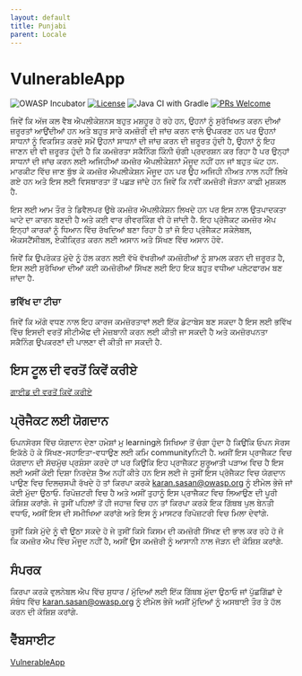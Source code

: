 ```yaml
---
layout: default
title: Punjabi
parent: Locale
---
```

# VulnerableApp

![OWASP Incubator](https://img.shields.io/badge/owasp-incubator-blue.svg) [![License](https://img.shields.io/badge/License-Apache%202.0-blue.svg)](https://opensource.org/licenses/Apache-2.0) ![Java CI with Gradle](https://github.com/SasanLabs/VulnerableApp/workflows/Java%20CI%20with%20Gradle/badge.svg) [![PRs Welcome](https://img.shields.io/badge/PRs-welcome-brightgreen.svg?style=flat-square)](http://makeapullrequest.com)

ਜਿਵੇਂ ਕਿ ਅੱਜ ਕਲ ਵੈਬ ਐਪਲੀਕੇਸ਼ਨਸ ਬਹੁਤ ਮਸ਼ਹੂਰ ਹੋ ਰਹੇ ਹਨ, ਉਹਨਾਂ ਨੂੰ ਸੁਰੱਖਿਅਤ ਕਰਨ ਦੀਆਂ ਜ਼ਰੂਰਤਾਂ ਆਉਂਦੀਆਂ ਹਨ ਅਤੇ ਬਹੁਤ ਸਾਰੇ ਕਮਜ਼ੋਰੀ ਦੀ ਜਾਂਚ ਕਰਨ ਵਾਲੇ ਉਪਕਰਣ ਹਨ ਪਰ ਉਹਨਾਂ ਸਾਧਨਾਂ ਨੂੰ ਵਿਕਸਿਤ ਕਰਦੇ ਸਮੇਂ ਉਹਨਾਂ ਸਾਧਨਾਂ ਦੀ ਜਾਂਚ ਕਰਨ ਦੀ ਜ਼ਰੂਰਤ ਹੁੰਦੀ ਹੈ, ਉਹਨਾਂ ਨੂੰ ਇਹ ਜਾਣਨ ਦੀ ਵੀ ਜ਼ਰੂਰਤ ਹੁੰਦੀ ਹੈ ਕਿ ਕਮਜ਼ੋਰਤਾ ਸਕੈਨਿੰਗ ਕਿੰਨੀ ਚੰਗੀ ਪ੍ਰਦਰਸ਼ਨ ਕਰ ਰਿਹਾ ਹੈ ਪਰ ਉਨ੍ਹਾਂ ਸਾਧਨਾਂ ਦੀ ਜਾਂਚ ਕਰਨ ਲਈ ਅਜਿਹੀਆਂ ਕਮਜ਼ੋਰ ਐਪਲੀਕੇਸ਼ਨਾਂ ਮੌਜੂਦ ਨਹੀਂ ਹਨ ਜਾਂ ਬਹੁਤ ਘੱਟ ਹਨ. ਮਾਰਕੀਟ ਵਿੱਚ ਜਾਣ ਬੁੱਝ ਕੇ ਕਮਜ਼ੋਰ ਐਪਲੀਕੇਸ਼ਨ ਮੌਜੂਦ ਹਨ ਪਰ ਉਹ ਅਜਿਹੀ ਨੀਅਤ ਨਾਲ ਨਹੀਂ ਲਿਖੇ ਗਏ ਹਨ ਅਤੇ ਇਸ ਲਈ ਵਿਸਥਾਰਤਾ ਤੋਂ ਪਛੜ ਜਾਂਦੇ ਹਨ ਜਿਵੇਂ ਕਿ ਨਵੀਂ ਕਮਜ਼ੋਰੀ ਜੋੜਨਾ ਕਾਫ਼ੀ ਮੁਸ਼ਕਲ ਹੈ.

ਇਸ ਲਈ ਆਮ ਤੌਰ ਤੇ ਡਿਵੈਲਪਰ ਉਥੇ ਕਮਜ਼ੋਰ ਐਪਲੀਕੇਸ਼ਨ ਲਿਖਦੇ ਹਨ ਪਰ ਇਸ ਨਾਲ ਉਤਪਾਦਕਤਾ ਘਾਟੇ ਦਾ ਕਾਰਨ ਬਣਦੀ ਹੈ ਅਤੇ ਕਈ ਵਾਰ ਰੀਵਰਕਿੰਗ ਵੀ ਹੋ ਜਾਂਦੀ ਹੈ. ਇਹ ਪ੍ਰੋਜੈਕਟ ਕਮਜ਼ੋਰ ਐਪ ਇਨ੍ਹਾਂ ਕਾਰਕਾਂ ਨੂੰ ਧਿਆਨ ਵਿੱਚ ਰੱਖਦਿਆਂ ਬਣਾ ਰਿਹਾ ਹੈ ਤਾਂ ਜੋ ਇਹ ਪ੍ਰੋਜੈਕਟ ਸਕੇਲੇਬਲ, ਐਕਸਟੈਂਸੀਬਲ, ਏਕੀਕ੍ਰਿਤ ਕਰਨ ਲਈ ਅਸਾਨ ਅਤੇ ਸਿੱਖਣ ਵਿੱਚ ਅਸਾਨ ਹੋਵੇ.

ਜਿਵੇਂ ਕਿ ਉਪਰੋਕਤ ਮੁੱਦੇ ਨੂੰ ਹੱਲ ਕਰਨ ਲਈ ਵੱਖੋ ਵੱਖਰੀਆਂ ਕਮਜ਼ੋਰੀਆਂ ਨੂੰ ਸ਼ਾਮਲ ਕਰਨ ਦੀ ਜ਼ਰੂਰਤ ਹੈ, ਇਸ ਲਈ ਸੁਰੱਖਿਆ ਦੀਆਂ ਕਈ ਕਮਜ਼ੋਰੀਆਂ ਸਿੱਖਣ ਲਈ ਇਹ ਇਕ ਬਹੁਤ ਵਧੀਆ ਪਲੇਟਫਾਰਮ ਬਣ ਜਾਂਦਾ ਹੈ.

### ਭਵਿੱਖ ਦਾ ਟੀਚਾ

ਜਿਵੇਂ ਕਿ ਅੱਗੇ ਵਧਣ ਨਾਲ ਇਹ ਕਾਰਜ ਕਮਜ਼ੋਰਤਾਵਾਂ ਲਈ ਇੱਕ ਡੇਟਾਬੇਸ ਬਣ ਸਕਦਾ ਹੈ ਇਸ ਲਈ ਭਵਿੱਖ ਵਿੱਚ ਇਸਦੀ ਵਰਤੋਂ ਸੀਟੀਐਫ ਦੀ ਮੇਜ਼ਬਾਨੀ ਕਰਨ ਲਈ ਕੀਤੀ ਜਾ ਸਕਦੀ ਹੈ ਅਤੇ ਕਮਜ਼ੋਰਪਨਤਾ ਸਕੈਨਿੰਗ ਉਪਕਰਣਾਂ ਦੀ ਪਾਲਣਾ ਵੀ ਕੀਤੀ ਜਾ ਸਕਦੀ ਹੈ.

## ਇਸ ਟੂਲ ਦੀ ਵਰਤੋਂ ਕਿਵੇਂ ਕਰੀਏ

[ਗਾਈਡ ਦੀ ਵਰਤੋਂ ਕਿਵੇਂ ਕਰੀਏ](https://github.com/SasanLabs/VulnerableApp/blob/master/HOW-TO-USE.md)

## ਪ੍ਰੋਜੈਕਟ ਲਈ ਯੋਗਦਾਨ

ਓਪਨਸੋਰਸ ਵਿੱਚ ਯੋਗਦਾਨ ਦੇਣਾ ਹਮੇਸ਼ਾਂ ਮੁ learningਲੇ ਸਿਖਿਆ ਤੋਂ ਚੰਗਾ ਹੁੰਦਾ ਹੈ ਕਿਉਂਕਿ ਓਪਨ ਸੋਰਸ ਇਕੱਠੇ ਹੋ ਕੇ ਸਿੱਖਣ-ਸਹਾਇਤਾ-ਵਧਾਉਣ ਲਈ ਕਮਿ communityਨਿਟੀ ਹੈ. ਅਸੀਂ ਇਸ ਪ੍ਰਾਜੈਕਟ ਵਿਚ ਯੋਗਦਾਨ ਦੀ ਸੱਚਮੁੱਚ ਪ੍ਰਸ਼ੰਸਾ ਕਰਦੇ ਹਾਂ ਪਰ ਕਿਉਂਕਿ ਇਹ ਪ੍ਰਾਜੈਕਟ ਸ਼ੁਰੂਆਤੀ ਪੜਾਅ ਵਿਚ ਹੈ ਇਸ ਲਈ ਅਸੀਂ ਕੋਈ ਦਿਸ਼ਾ ਨਿਰਦੇਸ਼ ਤੈਅ ਨਹੀਂ ਕੀਤੇ ਹਨ ਇਸ ਲਈ ਜੇ ਤੁਸੀਂ ਇਸ ਪ੍ਰੋਜੈਕਟ ਵਿਚ ਯੋਗਦਾਨ ਪਾਉਣ ਵਿਚ ਦਿਲਚਸਪੀ ਰੱਖਦੇ ਹੋ ਤਾਂ ਕਿਰਪਾ ਕਰਕੇ karan.sasan@owasp.org ਨੂੰ ਈਮੇਲ ਭੇਜੋ ਜਾਂ ਕੋਈ ਮੁੱਦਾ ਉਠਾਓ. ਰਿਪੋਜ਼ਟਰੀ ਵਿਚ ਹੈ ਅਤੇ ਅਸੀਂ ਤੁਹਾਨੂੰ ਇਸ ਪ੍ਰਾਜੈਕਟ ਵਿਚ ਲਿਆਉਣ ਦੀ ਪੂਰੀ ਕੋਸ਼ਿਸ਼ ਕਰਾਂਗੇ. ਜੇ ਤੁਸੀਂ ਪਹਿਲਾਂ ਤੋਂ ਹੀ ਜਹਾਜ਼ ਵਿਚ ਹਨ ਤਾਂ ਕਿਰਪਾ ਕਰਕੇ ਇਕ ਗਿੱਥਬ ਪੁਲ ਬੇਨਤੀ ਵਧਾਓ, ਅਸੀਂ ਇਸ ਦੀ ਸਮੀਖਿਆ ਕਰਾਂਗੇ ਅਤੇ ਇਸ ਨੂੰ ਮਾਸਟਰ ਰਿਪੋਜ਼ਟਰੀ ਵਿਚ ਮਿਲਾ ਦੇਵਾਂਗੇ.

ਤੁਸੀਂ ਕਿਸੇ ਮੁੱਦੇ ਨੂੰ ਵੀ ਉਠਾ ਸਕਦੇ ਹੋ ਜੇ ਤੁਸੀਂ ਕਿਸੇ ਕਿਸਮ ਦੀ ਕਮਜ਼ੋਰੀ ਸਿੱਖਣ ਦੀ ਭਾਲ ਕਰ ਰਹੇ ਹੋ ਜੋ ਕਿ ਕਮਜ਼ੋਰ ਐਪ ਵਿੱਚ ਮੌਜੂਦ ਨਹੀਂ ਹੈ, ਅਸੀਂ ਉਸ ਕਮਜ਼ੋਰੀ ਨੂੰ ਆਸਾਨੀ ਨਾਲ ਜੋੜਨ ਦੀ ਕੋਸ਼ਿਸ਼ ਕਰਾਂਗੇ.

## ਸੰਪਰਕ

ਕਿਰਪਾ ਕਰਕੇ ਵੁਲਨੇਬਲ ਐਪ ਵਿੱਚ ਸੁਧਾਰ / ਮੁੱਦਿਆਂ ਲਈ ਇੱਕ ਗਿੱਥਬ ਮੁੱਦਾ ਉਠਾਓ ਜਾਂ ਪੁੱਛਗਿੱਛਾਂ ਦੇ ਸੰਬੰਧ ਵਿੱਚ karan.sasan@owasp.org ਨੂੰ ਈਮੇਲ ਭੇਜੋ ਅਸੀਂ ਮੁੱਦਿਆਂ ਨੂੰ ਅਸਥਾਈ ਤੌਰ ਤੇ ਹੱਲ ਕਰਨ ਦੀ ਕੋਸ਼ਿਸ਼ ਕਰਾਂਗੇ.

## ਵੈੱਬਸਾਈਟ

[VulnerableApp](https://owasp.org/www-project-vulnerableapp/)
